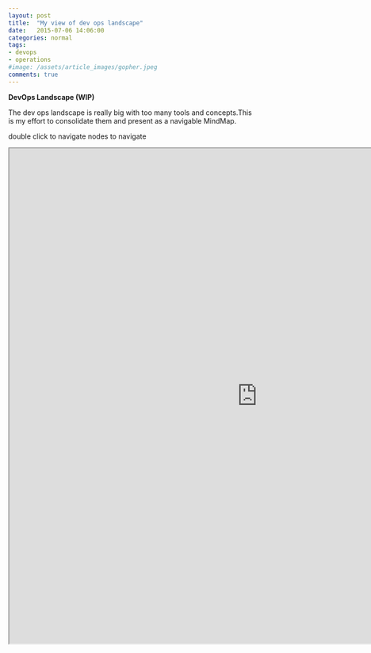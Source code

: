 ```yaml
---
layout: post
title:  "My view of dev ops landscape"
date:   2015-07-06 14:06:00
categories: normal
tags:
- devops
- operations
#image: /assets/article_images/gopher.jpeg
comments: true
---
```


**DevOps Landscape (WIP)**

The dev ops landscape is really big with too many tools and concepts.This is my effort to consolidate them and present as a navigable MindMap.

double click to navigate nodes to navigate
<iframe src="https://atlas.mindmup.com/2015/07/19c14980063801338ebb626193310231/devops_landscape/index.html" width="1000" height="1000"></iframe>
